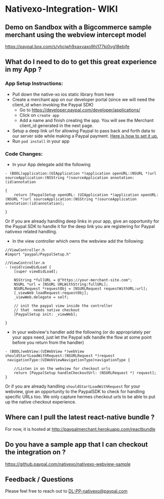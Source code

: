 # Nativexo-Integration- WIKI

## Demo on Sandbox with a Bigcommerce sample merchant using the webview intercept model

https://paypal.box.com/s/yhcjwh9xaxvaxo9hi177ki0vg18ebjfe

## What do I need to do to get this great experience in my App ?

### App Setup Instructions:

* Pull down the native-xo ios static library from here
* Create a merchant app on our developer portal (since we will need the client_id when invoking the Paypal SDK)
    * Go to https://developer.paypal.com/developer/applications/
    * Click on `create app`
    * Add a name and finish creating the app. You will see the Merchant client_id generated in the next page.
* Setup a deep link url for allowing Paypal to pass back and forth data to our server side while making a Paypal payment. [Here is how to set it up.](http://www.idev101.com/code/Objective-C/custom_url_schemes.html)
* Run `pod install` in your app

### Code Changes:

* In your App delegate add the following
```
- (BOOL)application:(UIApplication *)application openURL:(NSURL *)url sourceApplication:(NSString *)sourceApplication annotation:(id)annotation

{
    return [PaypalSetup openURL: (UIApplication *)application openURL:(NSURL *)url sourceApplication:(NSString *)sourceApplication annotation:(id)annotation];
    
}
```

Or if you are already handling deep links in your app, give an opportunity for the Paypal SDK to handle it for the deep link you are registering for Paypal nativexo related handling.

* In the view controller which owns the webview add the following:
```
//ViewController.h
#import "paypal/PaypalSetup.h"

//ViewController.m
- (void)viewDidLoad {
    [super viewDidLoad];

    NSString *fullURL = @"https://your-merchant-site.com";
    NSURL *url = [NSURL URLWithString:fullURL];
    NSURLRequest *requestObj = [NSURLRequest requestWithURL:url];
    [_viewWeb loadRequest:requestObj];
    _viewWeb.delegate = self;

    // init the paypal view inside the controller
    // that  needs native checkout
    [PaypalSetup init: _viewWeb];
    
}
```

* In your webview's handler add the following (or do appropriately per your apps need, just let the Paypal sdk handle the flow at some point before you return from the handler)

```
- (BOOL)webView:(UIWebView *)webView
shouldStartLoadWithRequest:(NSURLRequest *)request
 navigationType:(UIWebViewNavigationType)navigationType {

    //Listen in on the webview for checkout urls
    return [PaypalSetup handleCheckoutUrl: (NSURLRequest *) request];
}

```

Or if you are already handling `shouldStartLoadWithRequest` for your webview, give an opportunity to the PaypalSDK to check for handling specific URLs too. We only capture hermes checkout urls to be able to put up the native checkout experience.


## Where can I pull the latest react-native bundle ?

For now, it is hosted at http://paypalmerchant.herokuapp.com/reactbundle

## Do you have a sample app that I can checkout the integration on ?

https://github.paypal.com/nativexo/nativexo-webview-sample

## Feedback / Questions

Please feel free to reach out to DL-PP-nativexo@paypal.com





